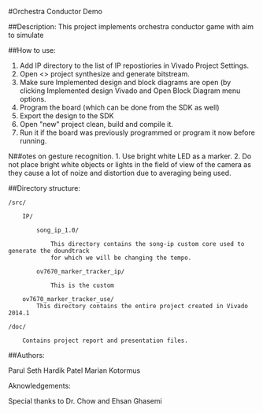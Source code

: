 #Orchestra Conductor Demo

##Description:
This project implements orchestra conductor game with aim to simulate 

##How to use:

1. Add IP directory to the list of IP repostiories in Vivado Project Settings.
2. Open <> project synthesize and generate bitstream.
3. Make sure Implemented design and block diagrams are open (by clicking Implemented design
Vivado and Open Block Diagram menu options.
4. Program the board (which can be done from the SDK as well)
5. Export the design to the SDK
6. Open "new" project clean, build and compile it.
7. Run it if the board was previously programmed or program it now before running.

N##otes on gesture recognition.
	1. Use bright white LED as a marker.
	2. Do not place bright white objects or lights in the field of view of the camera
	   as they cause a lot of noize and distortion due to averaging being used.

##Directory structure:

	/src/

		IP/

			song_ip_1.0/
	
				This directory contains the song-ip custom core used to generate the doundtrack
				for which we will be changing the tempo.
			
			ov7670_marker_tracker_ip/
	
				This is the custom
		
		ov7670_marker_tracker_use/
			This directory contains the entire project created in Vivado 2014.1
	
	/doc/

		Contains project report and presentation files.
	
##Authors:

Parul Seth
Hardik Patel
Marian Kotormus


Aknowledgements:

Special thanks to Dr. Chow and Ehsan Ghasemi
